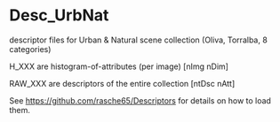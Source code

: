 # Desc_UrbNat
descriptor files for Urban &amp; Natural scene collection (Oliva, Torralba, 8 categories)

H_XXX are histogram-of-attributes (per image) [nImg nDim]

RAW_XXX are descriptors of the entire collection [ntDsc nAtt]

See https://github.com/rasche65/Descriptors for details on how to load them.
